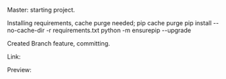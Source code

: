 Master: starting project.

Installing requirements, cache purge needed;
    pip cache purge
    pip install --no-cache-dir -r requirements.txt
    python -m ensurepip --upgrade

Created Branch feature, committing.

Link:

Preview:
